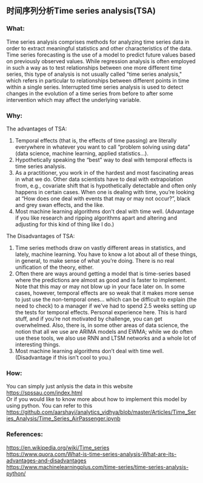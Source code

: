 ## 时间序列分析Time series analysis(TSA)

### What:
Time series analysis comprises methods for analyzing time series data in order to extract meaningful statistics and other characteristics of the data. Time series forecasting is the use of a model to predict future values based on previously observed values. While regression analysis is often employed in such a way as to test relationships between one more different time series, this type of analysis is not usually called "time series analysis," which refers in particular to relationships between different points in time within a single series. Interrupted time series analysis is used to detect changes in the evolution of a time series from before to after some intervention which may affect the underlying variable.<br/>

### Why:
The advantages of TSA:

1. Temporal effects (that is, the effects of time passing) are literally everywhere in whatever you want to call “problem solving using data” (data science, machine learning, applied statistics…).
2. Hypothetically speaking the “best” way to deal with temporal effects is time series analysis.
3. As a practitioner, you work in of the hardest and most fascinating areas in what we do. Other data scientists have to deal with extrapolation from, e.g., covariate shift that is hypothetically detectable and often only happens in certain cases. When one is dealing with time, you’re looking at “How does one deal with events that may or may not occur?”, black and grey swan effects, and the like.
4. Most machine learning algorithms don’t deal with time well. (Advantage if you like research and ripping algorithms apart and altering and adjusting for this kind of thing like I do.)

The Disadvantages of TSA:
1. Time series methods draw on vastly different areas in statistics, and lately, machine learning. You have to know a lot about all of these things, in general, to make sense of what you’re doing. There is no real unification of the theory, either.
2. Often there are ways around getting a model that is time-series based where the predictions are almost as good and is faster to implement. Note that this may or may not blow up in your face later on. In some cases, however, temporal effects are so weak that it makes more sense to just use the non-temporal ones… which can be difficult to explain (the need to check) to a manager if we’ve had to spend 2.5 weeks setting up the tests for temporal effects. Personal experience here.
This is hard stuff, and if you’re not motivated by challenge, you can get overwhelmed. Also, there is, in some other areas of data science, the notion that all we use are ARIMA models and EWMA; while we do often use these tools, we also use RNN and LTSM networks and a whole lot of interesting things.
3. Most machine learning algorithms don’t deal with time well. (Disadvantage if this isn’t cool to you.)

### How:
You can simply just anlysis the data in this website https://spssau.com/index.html<br/>
Or if you would like to know more about how to implement this model by using python. You can refer to this https://github.com/aarshayj/analytics_vidhya/blob/master/Articles/Time_Series_Analysis/Time_Series_AirPassenger.ipynb<br/>

### References:
https://en.wikipedia.org/wiki/Time_series<br/>
https://www.quora.com/What-is-time-series-analysis-What-are-its-advantages-and-disadvantages<br/>
https://www.machinelearningplus.com/time-series/time-series-analysis-python/<br/>


